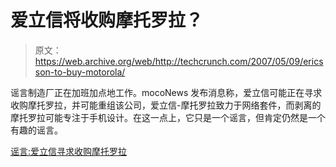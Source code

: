 # 爱立信将收购摩托罗拉？

> 原文：<https://web.archive.org/web/http://techcrunch.com/2007/05/09/ericsson-to-buy-motorola/>

谣言制造厂正在加班加点地工作。mocoNews 发布消息称，爱立信可能正在寻求收购摩托罗拉，并可能重组该公司，爱立信-摩托罗拉致力于网络套件，而剥离的摩托罗拉可能专注于手机设计。在这一点上，它只是一个谣言，但肯定仍然是一个有趣的谣言。

[谣言:爱立信寻求收购摩托罗拉](https://web.archive.org/web/20160407193011/http://www.moconews.net/entry/419-rumor-ericsson-looking-to-buy-motorola/)